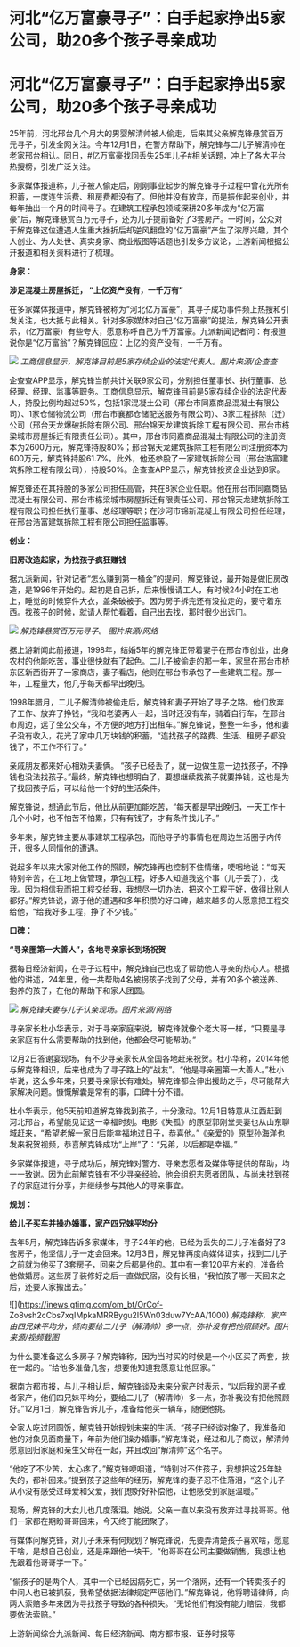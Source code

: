 # 河北“亿万富豪寻子”：白手起家挣出5家公司，助20多个孩子寻亲成功

# 河北“亿万富豪寻子”：白手起家挣出5家公司，助20多个孩子寻亲成功

25年前，河北邢台几个月大的男婴解清帅被人偷走，后来其父亲解克锋悬赏百万元寻子，引发全网关注。今年12月1日，在警方帮助下，解克锋与二儿子解清帅在老家邢台相认。同日，#亿万富豪找回丢失25年儿子#相关话题，冲上了各大平台热搜榜，引发广泛关注。

多家媒体报道称，儿子被人偷走后，刚刚事业起步的解克锋寻子过程中曾花光所有积蓄，一度连生活费、租房费都没有了。但他并没有放弃，而是振作起来创业，并每年抽出一个月的时间寻子。在建筑工程承包领域深耕20多年成为“亿万富豪”后，解克锋悬赏百万元寻子，还为儿子提前备好了3套房产。一时间，公众对于解克锋这位遭遇人生重大挫折后却逆风翻盘的“亿万富豪”产生了浓厚兴趣，其个人创业、为人处世、真实身家、商业版图等话题也引发多方议论，上游新闻根据公开报道和相关资料进行了梳理。

**身家：**

**涉足混凝土房屋拆迁， “上亿资产没有，一千万有”**

在多家媒体报道中，解克锋被称为“河北亿万富豪”，其寻子成功事件频上热搜和引发关注，也大抵与此相关。针对多家媒体对自己“亿万富豪”的提法，解克锋公开表示，（亿万富豪）有些夸大，愿意称呼自己为千万富豪。九派新闻记者问：有报道说你是“亿万富翁”？解克锋回应：上亿的资产没有，一千万有。

![](https://inews.gtimg.com/om_bt/OnftndlP4Z1Mk02UAv0HTwXDE25PRYLU8Q_nIJMAmnWc8AA/1000)
_工商信息显示，解克锋目前是5家存续企业的法定代表人。图片来源/企查查_

企查查APP显示，解克锋当前共计关联9家公司，分别担任董事长、执行董事、总经理、经理、监事等职务。工商信息显示，解克锋目前是5家存续企业的法定代表人，持股比例均超过50%，包括1家混凝土公司（邢台市同嘉商品混凝土有限公司）、1家仓储物流公司（邢台市襄都仓储配送服务有限公司）、3家工程拆除（迁）公司（邢台天龙爆破拆除有限公司、邢台锦天龙建筑拆除工程有限公司、邢台市栋梁城市房屋拆迁有限责任公司）。其中，邢台市同嘉商品混凝土有限公司的注册资本为2600万元，解克锋持股80%；邢台锦天龙建筑拆除工程有限公司注册资本为600万元，解克锋持股61.7%。此外，他还参股了一家建筑拆除公司（邢台浩富建筑拆除工程有限公司），持股50%。企查查APP显示，解克锋投资企业达到8家。

解克锋还在其持股的多家公司担任高管，共在8家企业任职。他在邢台市同嘉商品混凝土有限公司、邢台市栋梁城市房屋拆迁有限责任公司、邢台锦天龙建筑拆除工程有限公司担任执行董事、总经理等职；在沙河市锦新混凝土有限公司担任经理，在邢台浩富建筑拆除工程有限公司担任监事等。

**创业：**

**旧房改造起家，为找孩子疯狂赚钱**

据九派新闻，针对记者“怎么赚到第一桶金”的提问，解克锋说，最开始是做旧房改造，是1996年开始的。起初是自己拆，后来慢慢请工人，有时候24小时在工地上，睡觉的时候穿件大衣，盖条破被子。因为房子拆完还有没拉走的，要守着东西。找孩子的时候，就请人帮忙看着，自己出去找，那时很少出远门。

![](https://inews.gtimg.com/om_bt/O7g3N9XO0HzYXajBLfao5jBV9mOQy7vG9mUpVAB6LAArMAA/1000)
_解克锋悬赏百万元寻子。 图片来源/网络_

据上游新闻此前报道，1998年，结婚5年的解克锋正带着妻子在邢台市创业，出身农村的他能吃苦，事业很快就有了起色。二儿子被偷走的那一年，家里在邢台市桥东区新西街开了一家商店，妻子看店，他则在邢台市承包了一些建筑工程。那一年，工程量大，他几乎每天都早出晚归。

1998年腊月，二儿子解清帅被偷走后，解克锋和妻子开始了寻子之路。他们放弃了工作、放弃了挣钱，“我和老婆两人一起，当时还没有车，骑着自行车，在邢台市周边，远了坐公交车，不方便的地方打出租车。”解克锋说，整整一年多，他和妻子没有收入，花光了家中几万块钱的积蓄，“连找孩子的路费、生活、租房子都没钱了，不工作不行了。”

亲戚朋友都来好心相劝夫妻俩。
“孩子已经丢了，就一边做生意一边找孩子，不挣钱也没法找孩子。”最终，解克锋也想明白了，要想继续找孩子就要挣钱，这也是为了找回孩子后，可以给他一个好的生活条件。

解克锋说，想通此节后，他比从前更加能吃苦，“每天都是早出晚归，一天工作十几个小时，也不怕苦不怕累，只有有钱了，才有条件找儿子。”

多年来，解克锋主要从事建筑工程承包，而他寻子的事情也在周边生活圈子内传开，很多人同情他的遭遇。

说起多年以来大家对他工作的照顾，解克锋再也控制不住情绪，哽咽地说：“每天特别辛苦，在工地上做管理，承包工程，好多人知道我这个事（儿子丢了），找我。因为相信我而把工程交给我，我想尽一切办法，把这个工程干好，做得比别人都好。”解克锋说，源于他的遭遇和多年积攒的好口碑，越来越多的人愿意把工程交给他，“给我好多工程，挣了不少钱。”

**口碑：**

**“寻亲圈第一大善人”，各地寻亲家长到场祝贺**

据每日经济新闻，在寻子过程中，解克锋自己也成了帮助他人寻亲的热心人。根据他的讲述，24年里，他一共帮助4名被拐孩子找到了父母，并有20多个被送养、抱养的孩子，在他的帮助下和家人团圆。

![](https://inews.gtimg.com/om_bt/OgqxuY0A-woCnAsRMPZSpaL_c_8fkTgKjIbVXvV4o0JJ8AA/1000)
_解克锋夫妻与儿子认亲现场。图片来源/网络_

寻亲家长杜小华表示，对于寻亲家庭来说，解克锋就像个老大哥一样，“只要是寻亲家庭有什么需要帮助的找到他，他都会尽可能帮助。”

12月2日答谢宴现场，有不少寻亲家长从全国各地赶来祝贺。杜小华称，2014年他与解克锋相识，后来也成为了寻子路上的“战友”。“他是寻亲圈第一大善人。”杜小华说，这么多年来，只要寻亲家长有难处，解克锋都会伸出援助之手，尽可能帮大家解决问题。慷慨解囊是常有的事，口碑十分不错。

杜小华表示，他5天前知道解克锋找到孩子，十分激动。12月1日特意从江西赶到河北邢台，希望能见证这一幸福时刻。电影《失孤》的原型郭刚堂夫妻也从山东聊城赶来，“希望老解一家日后能幸福地过日子，恭喜他。”《亲爱的》原型孙海洋也发来祝贺视频，恭喜解克锋成功“上岸”了：“兄弟，以后都是幸福。”

多家媒体报道，寻子成功后，解克锋对警方、寻亲志愿者及媒体等提供的帮助，均一一致谢。因为此前解克锋有不少寻亲经验，他会组织志愿者团队，与尚未找到孩子的家庭进行分享，并继续参与其他人的寻亲事宜。

**规划：**

**给儿子买车并操办婚事，家产四兄妹平均分**

去年5月，解克锋告诉多家媒体，寻子24年的他，已经为丢失的二儿子准备好了3套房子，他坚信儿子一定会回来。12月3日，解克锋再度向媒体证实，找到二儿子之前就为他买了3套房子，回来之后都是他的。其中有一套120平方米的，准备给他做婚房。这些房子装修好之后一直做民宿，没有长租，“我怕孩子哪一天回来之后，还要人家搬出去。”

![](https://inews.gtimg.com/om_bt/OrCof-
Zo8vsh2cCbs7xqIMpkaMRRBygu2I5Wn03duw7YcAA/1000)
_解克锋称，家产由四兄妹平均分，倾向要给二儿子（解清帅）多一点，弥补没有把他照顾好。图片来源/视频截图_

为什么要准备这么多房子？解克锋称，因为当时买的时候是一个小区买了两套，挨在一起的。“给他多准备几套，想要他知道我愿意让他回家。”

据南方都市报，与儿子相认后，解克锋谈及未来分家产时表示，“以后我的房子或者家产，他们四兄妹平均分，要给二儿子（解清帅）多一点，弥补我没有把他照顾好。”12月1日，解克锋告诉儿子，准备给他买一辆车，随便他挑。

全家人吃过团圆饭，解克锋开始规划未来的生活。“孩子已经谈对象了，我准备和他的对象见面商量下，年前为他们操办婚事。”解克锋说，经过和儿子商议，解清帅愿意回归家庭和亲生父母在一起，并且改回“解清帅”这个名字。

“他吃了不少苦，太心疼了。”解克锋哽咽道，“特别对不住孩子，我想把这25年缺失的，都补回来。”提到孩子这些年的经历，解克锋的妻子忍不住落泪，“这个儿子从小没有感受过母爱和父爱，我们想好好补偿他，让他感受到家庭温暖。”

现场，解克锋的大女儿也几度落泪。她说，父亲一直以来没有放弃过寻找哥哥。他们一家都在期盼哥哥回来，今天终于能团聚了。

有媒体问解克锋，对儿子未来有何规划？解克锋说，先要弄清楚孩子喜欢啥，愿意干啥，是想自己创业，还是来跟他一块干。“他哥哥在公司主要做销售，我想让他先跟着他哥哥学一下。”

“偷孩子的是两个人，其中一个已经因病死亡，另一个落网，还有一个转卖孩子的中间人也已被抓获，我希望依据法律规定严惩他们。”解克锋说，他将聘请律师，向两人索赔多年来因为寻找孩子导致的各种损失。“无论他们有没有能力赔偿，我都要依法索赔。”

上游新闻综合九派新闻、每日经济新闻、南方都市报、证券时报等

